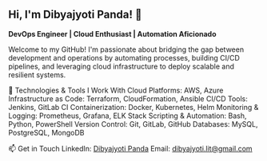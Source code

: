 ## Hi, I'm Dibyajyoti Panda! 👋

<b>DevOps Engineer | Cloud Enthusiast | Automation Aficionado</b>

Welcome to my GitHub! I'm passionate about bridging the gap between development and operations by automating processes, building CI/CD pipelines, and leveraging cloud infrastructure to deploy scalable and resilient systems.

🚀 Technologies & Tools I Work With
Cloud Platforms: AWS, Azure
Infrastructure as Code: Terraform, CloudFormation, Ansible
CI/CD Tools: Jenkins, GitLab CI
Containerization: Docker, Kubernetes, Helm
Monitoring & Logging: Prometheus, Grafana, ELK Stack
Scripting & Automation: Bash, Python, PowerShell
Version Control: Git, GitLab, GitHub
Databases: MySQL, PostgreSQL, MongoDB


📫 Get in Touch
LinkedIn: [Dibyajyoti Panda](https://www.linkedin.com/in/dibyajyoti-panda-b5078a18b/)
Email: dibyajyoti.lit@gmail.com

